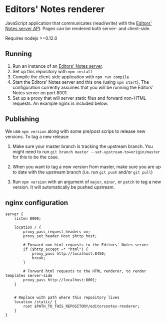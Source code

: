 # Editors' Notes renderer
JavaScript application that communicates (read/write) with the [Editors' Notes server API](https://github.com/editorsnotes/editorsnotes). Pages can be rendered both server- and client-side.

Requires nodejs >=0.12.0

## Running
  1. Run an instance of an [Editors' Notes server](https://github.com/editorsnotes/editorsnotes). 
  2. Set up this repository with `npm install`
  2. Compile the client-side application with `npm run compile`
  3. Start the Editors' Notes server and this one (using `npm start`). The configuration currently assumes that you will be running the Editors' Notes server on port 8001.
  4. Set up a proxy that will server static files and forward non-HTML requests. An example nginx is included below.

## Publishing

We use `npm version` along with some pre/post scrips to release new versions. To tag a new release:

  1. Make sure your master branch is tracking the upstream branch. You might need to run `git branch master --set-upstream-to=origin/master` for this to be the case.

  2. When you want to tag a new version from master, make sure you are up to date with the upstream branch (i.e. run `git push` and/or `git pull`)

  3. Run `npm version` with an argument of `major`, `minor`, or `patch` to tag a new version. It will automatically be pushed upstream.



## nginx configuration
```
server {
	listen 8000;

	location / {
		proxy_pass_request_headers on;
		proxy_set_header Host $http_host;

		# Forward non-html requests to the Editors' Notes server
		if ($http_accept ~* "html") {
			proxy_pass http://localhost:8450;
			break;
		}

		# Forward html requests to the HTML renderer, to render templates server-side
		proxy_pass http://localhost:8001;
	}


	# Replace with path where this repository lives
	location /static/ {
		root $PATH_TO_THIS_REPOSITORY/editorsnotes-renderer;
	}
}
```
